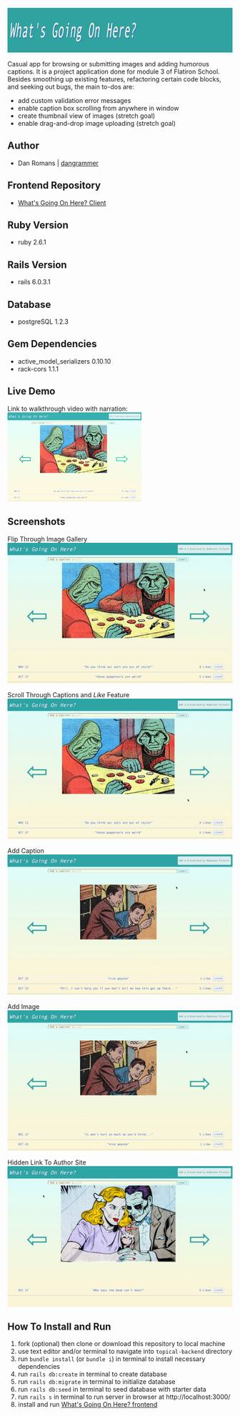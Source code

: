 <img 
  src="public/images/banner.png" 
  alt="What's Going On Here? banner" 
  width="1350" 
  height="100"
/>

Casual app for browsing or submitting images and adding humorous captions. It is a project 
application done for module 3 of Flatiron School. Besides smoothing up existing features, 
refactoring certain code blocks, and seeking out bugs, the main to-dos are:
  - add custom validation error messages
  - enable caption box scrolling from anywhere in window
  - create thumbnail view of images (stretch goal)
  - enable drag-and-drop image uploading (stretch goal)

## Author
  - Dan Romans | [dangrammer](https://github.com/dangrammer)

## Frontend Repository
  - [What's Going On Here? Client](https://github.com/dangrammer/whats-going-on-here-frontend)

## Ruby Version
  - ruby 2.6.1

## Rails Version
  - rails 6.0.3.1

## Database
  - postgreSQL 1.2.3

## Gem Dependencies
  - active_model_serializers 0.10.10
  - rack-cors 1.1.1
  
## Live Demo
  Link to walkthrough video with narration:
  <br/>
  <a href="https://www.youtube.com/watch?v=CGWSMt0xijI&feature=youtu.be" target="_blank">
    <img 
      src="public/images/homepage.png" 
      alt="What's Going On Here walkthrough demo link to Youtube" 
      width="300" 
      height="200"
    />
  </a>  

## Screenshots

  Flip Through Image Gallery
  <br/>
  ![Image Gallery Demo](public/gifs/flip_through_image_gallery.gif)

  Scroll Through Captions and _Like_ Feature
  <br/>
  ![Captions and _Like_ Feature Demo](public/gifs/scroll_captions_and_like.gif)

  Add Caption
  <br/>
  ![New Caption Demo](public/gifs/add_caption.gif)

  Add Image
  <br/>
  ![Add Image Demo](public/gifs/add_new_image.gif)

  Hidden Link To Author Site
  <br/>
  ![Mouseover Link Demo](public/gifs/mouseover_link.gif)

## How To Install and Run

1. fork (optional) then clone or download this repository to local machine
2. use text editor and/or terminal to navigate into `topical-backend` directory
3. run `bundle install` (or `bundle i`) in terminal to install necessary dependencies
4. run `rails db:create` in terminal to create database
5. run `rails db:migrate` in terminal to initialize database
6. run `rails db:seed` in terminal to seed database with starter data
7. run `rails s` in terminal to run server in browser at http://localhost:3000/
8. install and run [What's Going On Here? frontend](https://github.com/dangrammer/whats-going-on-here-frontend)
